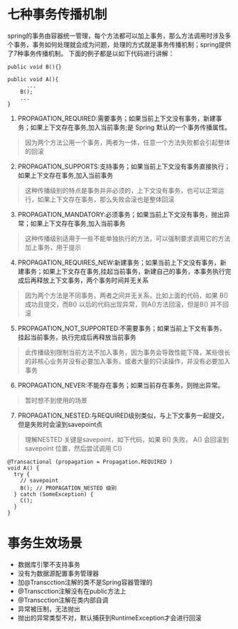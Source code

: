 # 七种事务传播机制
spring的事务由容器统一管理，每个方法都可以加上事务，那么方法调用时涉及多个事务，事务如何处理就会成为问题，处理的方式就是事务传播机制；spring提供了7种事务传播机制。
下面的例子都是以如下代码进行讲解：

    public void B(){}
  
    public void A(){
    	  ...
        B();
        ...
    }

1. PROPAGATION_REQUIRED:需要事务；如果当前上下文没有事务，新建事务；如果上下文存在事务,加入当前事务;是 Spring 默认的一个事务传播属性。
>因为两个方法公用一个事务，两者为一体，任意一个方法失败都会引起整体的回滚

2. PROPAGATION_SUPPORTS:支持事务；如果当前上下文没有事务直接执行；如果上下文存在事务,加入当前事务
> 这种传播级别的特点是事务并非必须的，上下文没有事务，也可以正常运行，如果上下文存在事务，那么失败会滚也是整体回滚

3. PROPAGATION_MANDATORY:必须事务；如果当前上下文没有事务，抛出异常；如果上下文存在事务,加入当前事务
> 这种传播级别适用于一些不能单独执行的方法，可以强制要求调用它的方法加上事务，用于提示

4. PROPAGATION_REQUIRES_NEW:新建事务；如果当前上下文没有事务，新建事务；如果上下文存在事务,挂起当前事务，新建自己的事务，本事务执行完成后再释放上下文事务，两个事务时间并无关系
> 因为两个方法是不同事务，两者之间并无关系，比如上面的代码，如果 B() 成功且提交，而B() 以后的代码出现异常，则A()方法回滚，但是B() 并不回滚

5. PROPAGATION_NOT_SUPPORTED:不需要事务；如果当前上下文有事务，挂起当前事务，执行完成后再释放当前事务
> 此传播级别限制当前方法不加入事务，因为事务会导致性能下降，某些很长的非核心业务并没有必要加入事务，或者大量的只读操作，并没有必要加入事务

6. PROPAGATION_NEVER:不能存在事务；如果当前存在事务，则抛出异常。
> 暂时想不到使用的场景

7. PROPAGATION_NESTED:与REQUIRED级别类似，与上下文事务一起提交，但是失败时会滚到savepoint点
> 理解NESTED 关键是savepoint，如下代码，如果 B() 失败， A() 会回滚到 savepoint 位置，然后尝试调用 C()

    @Transactional (propagation = Propagation.REQUIRED ) 
    void A() {
      try {
        // savepoint
        B(); // PROPAGATION_NESTED 级别
      } catch (SomeException) {
        C();
      }
    }

# 事务生效场景
+ 数据库引擎不支持事务
+ 没有为数据源配置事务管理器
+ 加@Transcction注解的类不是Spring容器管理的
+ @Transcction注解没有在public方法上
+ @Transcction注解在类内部自调
+ 异常被压制，无法抛出
+ 抛出的异常类型不对，默认捕获到RuntimeException才会进行回滚